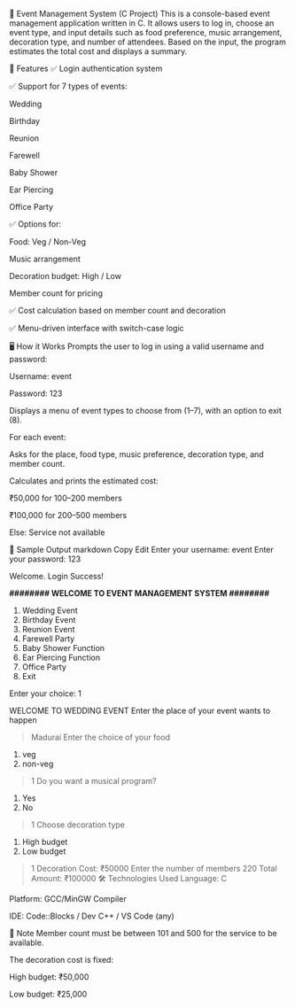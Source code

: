 🎉 Event Management System (C Project)
This is a console-based event management application written in C. It allows users to log in, choose an event type, and input details such as food preference, music arrangement, decoration type, and number of attendees. Based on the input, the program estimates the total cost and displays a summary.

🧠 Features
✅ Login authentication system

✅ Support for 7 types of events:

Wedding

Birthday

Reunion

Farewell

Baby Shower

Ear Piercing

Office Party

✅ Options for:

Food: Veg / Non-Veg

Music arrangement

Decoration budget: High / Low

Member count for pricing

✅ Cost calculation based on member count and decoration

✅ Menu-driven interface with switch-case logic

🖥️ How it Works
Prompts the user to log in using a valid username and password:

Username: event

Password: 123

Displays a menu of event types to choose from (1–7), with an option to exit (8).

For each event:

Asks for the place, food type, music preference, decoration type, and member count.

Calculates and prints the estimated cost:

₹50,000 for 100–200 members

₹100,000 for 200–500 members

Else: Service not available

🧾 Sample Output
markdown
Copy
Edit
Enter your username:
event
Enter your password:
123

Welcome. Login Success!


****######## WELCOME TO EVENT MANAGEMENT SYSTEM ########****

1. Wedding Event
2. Birthday Event
3. Reunion Event
4. Farewell Party
5. Baby Shower Function
6. Ear Piercing Function
7. Office Party
8. Exit

Enter your choice: 1

WELCOME TO WEDDING EVENT
Enter the place of your event wants to happen
> Madurai
Enter the choice of your food
1. veg
2. non-veg
> 1
Do you want a musical program?
1. Yes
2. No
> 1
Choose decoration type
1. High budget
2. Low budget
> 1
Decoration Cost: ₹50000
Enter the number of members
> 220
Total Amount: ₹100000
🛠 Technologies Used
Language: C

Platform: GCC/MinGW Compiler

IDE: Code::Blocks / Dev C++ / VS Code (any)

📌 Note
Member count must be between 101 and 500 for the service to be available.

The decoration cost is fixed:

High budget: ₹50,000

Low budget: ₹25,000
